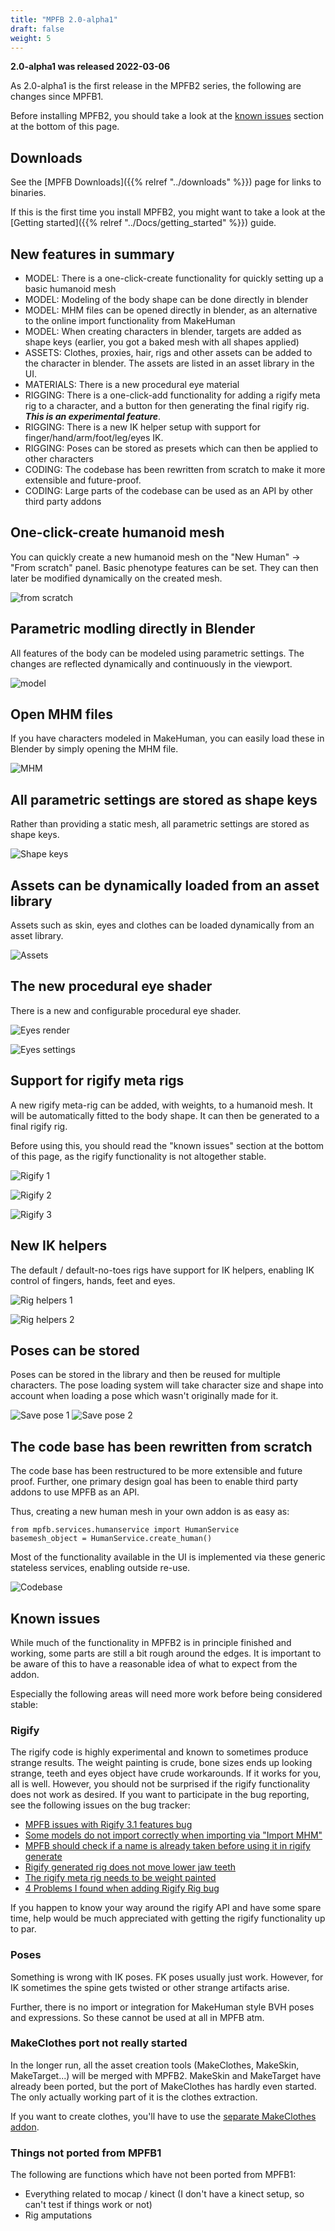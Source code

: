 ```yaml
---
title: "MPFB 2.0-alpha1"
draft: false
weight: 5
---
```


**2.0-alpha1 was released 2022-03-06**

As 2.0-alpha1 is the first release in the MPFB2 series, the following are changes since MPFB1.

Before installing MPFB2, you should take a look at the [known issues](#known-issues) section at the bottom of this page.

## Downloads

See the [MPFB Downloads]({{% relref "../downloads" %}}) page for links to binaries.

If this is the first time you install MPFB2, you might want to take a look at the [Getting started]({{% relref "../Docs/getting_started" %}}) guide.

## New features in summary

* MODEL: There is a one-click-create functionality for quickly setting up a basic humanoid mesh
* MODEL: Modeling of the body shape can be done directly in blender
* MODEL: MHM files can be opened directly in blender, as an alternative to the online import functionality from MakeHuman
* MODEL: When creating characters in blender, targets are added as shape keys (earlier, you got a baked mesh with all shapes applied)
* ASSETS: Clothes, proxies, hair, rigs and other assets can be added to the character in blender. The assets are listed in an asset library in the UI.
* MATERIALS: There is a new procedural eye material
* RIGGING: There is a one-click-add functionality for adding a rigify meta rig to a character, and a button for then generating the final rigify rig. _**This is an experimental feature**_.
* RIGGING: There is a new IK helper setup with support for finger/hand/arm/foot/leg/eyes IK.
* RIGGING: Poses can be stored as presets which can then be applied to other characters
* CODING: The codebase has been rewritten from scratch to make it more extensible and future-proof.
* CODING: Large parts of the codebase can be used as an API by other third party addons

## One-click-create humanoid mesh

You can quickly create a new humanoid mesh on the "New Human" -> "From scratch" panel. Basic phenotype features can be set. They can then later be modified dynamically on the created mesh.

![from scratch](from_scratch.png)

## Parametric modling directly in Blender

All features of the body can be modeled using parametric settings. The changes are reflected dynamically and continuously in the viewport.

![model](model.png)

## Open MHM files 

If you have characters modeled in MakeHuman, you can easily load these in Blender by simply opening the MHM file.

![MHM](mhm.png)

## All parametric settings are stored as shape keys

Rather than providing a static mesh, all parametric settings are stored as shape keys.

![Shape keys](shape_key.png)

## Assets can be dynamically loaded from an asset library

Assets such as skin, eyes and clothes can be loaded dynamically from an asset library. 

![Assets](assets.png)

## The new procedural eye shader

There is a new and configurable procedural eye shader.

![Eyes render](eyes1.png)

![Eyes settings](eyes2.png)

## Support for rigify meta rigs

A new rigify meta-rig can be added, with weights, to a humanoid mesh. It will be automatically fitted to the body shape. It can then be generated to a final rigify rig.

Before using this, you should read the "known issues" section at the bottom of this page, as the rigify functionality is not altogether stable.

![Rigify 1](add_rigify1.png)

![Rigify 2](add_rigify2.png)

![Rigify 3](add_rigify3.png)

## New IK helpers

The default / default-no-toes rigs have support for IK helpers, enabling IK control of fingers, hands, feet and eyes.

![Rig helpers 1](rig_helpers1.png)

![Rig helpers 2](rig_helpers2.png)

## Poses can be stored

Poses can be stored in the library and then be reused for multiple characters. The pose loading system will take character size and shape into account when 
loading a pose which wasn't originally made for it.

![Save pose 1](save_pose_1.png) ![Save pose 2](save_pose_2.png)

## The code base has been rewritten from scratch

The code base has been restructured to be more extensible and future proof. Further, one primary design goal has been to enable third party addons to use MPFB as an API.

Thus, creating a new human mesh in your own addon is as easy as:

    from mpfb.services.humanservice import HumanService
    basemesh_object = HumanService.create_human()
    
Most of the functionality available in the UI is implemented via these generic stateless services, enabling outside re-use.

![Codebase](codebase1.png)

## Known issues

While much of the functionality in MPFB2 is in principle finished and working, some parts are still a bit rough around the edges. It is important to be aware of this
to have a reasonable idea of what to expect from the addon.

Especially the following areas will need more work before being considered stable:

### Rigify

The rigify code is highly experimental and known to sometimes produce strange results. The weight painting is crude, bone sizes ends up looking strange, teeth and eyes object have crude 
workarounds. If it works for you, all is well. However, you should not be surprised if the rigify functionality does not work as desired. If you want to participate in the bug reporting, see
the following issues on the bug tracker:

* [MPFB issues with Rigify 3.1 features bug](https://github.com/makehumancommunity/mpfb2/issues/21)
* [Some models do not import correctly when importing via "Import MHM"](https://github.com/makehumancommunity/mpfb2/issues/20)
* [MPFB should check if a name is already taken before using it in rigify generate](https://github.com/makehumancommunity/mpfb2/issues/17)
* [Rigify generated rig does not move lower jaw teeth](https://github.com/makehumancommunity/mpfb2/issues/10)
* [The rigify meta rig needs to be weight painted](https://github.com/makehumancommunity/mpfb2/issues/9)
* [4 Problems I found when adding Rigify Rig bug](https://github.com/makehumancommunity/mpfb2/issues/6)

If you happen to know your way around the rigify API and have some spare time, help would be much appreciated with getting the rigify functionality up to par.

### Poses

Something is wrong with IK poses. FK poses usually just work. However, for IK sometimes the spine gets twisted or other strange artifacts arise.

Further, there is no import or integration for MakeHuman style BVH poses and expressions. So these cannot be used at all in MPFB atm.

### MakeClothes port not really started

In the longer run, all the asset creation tools (MakeClothes, MakeSkin, MakeTarget...) will be merged with MPFB2. MakeSkin and MakeTarget have already
been ported, but the port of MakeClothes has hardly even started. The only actually working part of it is the clothes extraction. 

If you want to create clothes, you'll have to use the [separate MakeClothes addon](https://github.com/makehumancommunity/community-plugins-makeclothes).

### Things not ported from MPFB1

The following are functions which have not been ported from MPFB1:

* Everything related to mocap / kinect (I don't have a kinect setup, so can't test if things work or not)
* Rig amputations
